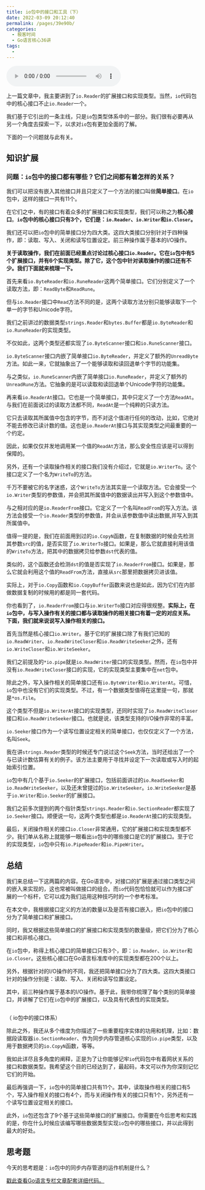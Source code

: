 ```yaml
---
title: io包中的接口和工具（下）
date: 2022-03-09 20:12:40
permalink: /pages/39e90b/
categories:
  - 极客时间
  - Go语言核心36讲
tags:
  - 
---
```

<audio title="41.io包中的接口和工具（下）" src="https://static001.geekbang.org/resource/audio/34/38/34f2f69f79cdd97dbf8205e2ee38ab38.mp3" controls="controls"></audio> 
<p>上一篇文章中，我主要讲到了<code>io.Reader</code>的扩展接口和实现类型。当然，<code>io</code>代码包中的核心接口不止<code>io.Reader</code>一个。</p><p>我们基于它引出的一条主线，只是<code>io</code>包类型体系中的一部分。我们很有必要再从另一个角度去探索一下，以求对<code>io</code>包有更加全面的了解。</p><p>下面的一个问题就与此有关。</p><h2>知识扩展</h2><h3>问题：<code>io</code>包中的接口都有哪些？它们之间都有着怎样的关系？</h3><p>我们可以把没有嵌入其他接口并且只定义了一个方法的接口叫做<strong>简单接口</strong>。在<code>io</code>包中，这样的接口一共有11个。</p><p>在它们之中，有的接口有着众多的扩展接口和实现类型，我们可以称之为<strong>核心接口</strong>。<strong><code>io</code>包中的核心接口只有3个，它们是：<code>io.Reader</code>、<code>io.Writer</code>和<code>io.Closer</code>。</strong></p><p>我们还可以把<code>io</code>包中的简单接口分为四大类。这四大类接口分别针对于四种操作，即：读取、写入、关闭和读写位置设定。前三种操作属于基本的I/O操作。</p><p><strong>关于读取操作，我们在前面已经重点讨论过核心接口<code>io.Reader</code>。它在<code>io</code>包中有5个扩展接口，并有6个实现类型。除了它，这个包中针对读取操作的接口还有不少。我们下面就来梳理一下。</strong></p><p>首先来看<code>io.ByteReader</code>和<code>io.RuneReader</code>这两个简单接口。它们分别定义了一个读取方法，即：<code>ReadByte</code>和<code>ReadRune</code>。</p><!-- [[[read_end]]] --><p>但与<code>io.Reader</code>接口中<code>Read</code>方法不同的是，这两个读取方法分别只能够读取下一个单一的字节和Unicode字符。</p><p>我们之前讲过的数据类型<code>strings.Reader</code>和<code>bytes.Buffer</code>都是<code>io.ByteReader</code>和<code>io.RuneReader</code>的实现类型。</p><p>不仅如此，这两个类型还都实现了<code>io.ByteScanner</code>接口和<code>io.RuneScanner</code>接口。</p><p><code>io.ByteScanner</code>接口内嵌了简单接口<code>io.ByteReader</code>，并定义了额外的<code>UnreadByte</code>方法。如此一来，它就抽象出了一个能够读取和读回退单个字节的功能集。</p><p>与之类似，<code>io.RuneScanner</code>内嵌了简单接口<code>io.RuneReader</code>，并定义了额外的<code>UnreadRune</code>方法。它抽象的是可以读取和读回退单个Unicode字符的功能集。</p><p>再来看<code>io.ReaderAt</code>接口。它也是一个简单接口，其中只定义了一个方法<code>ReadAt</code>。与我们在前面说过的读取方法都不同，<code>ReadAt</code>是一个纯粹的只读方法。</p><p>它只去读取其所属值中包含的字节，而不对这个值进行任何的改动，比如，它绝对不能去修改已读计数的值。这也是<code>io.ReaderAt</code>接口与其实现类型之间最重要的一个约定。</p><p>因此，如果仅仅并发地调用某一个值的<code>ReadAt</code>方法，那么安全性应该是可以得到保障的。</p><p>另外，还有一个读取操作相关的接口我们没有介绍过，它就是<code>io.WriterTo</code>。这个接口定义了一个名为<code>WriteTo</code>的方法。</p><p>千万不要被它的名字迷惑，这个<code>WriteTo</code>方法其实是一个读取方法。它会接受一个<code>io.Writer</code>类型的参数值，并会把其所属值中的数据读出并写入到这个参数值中。</p><p>与之相对应的是<code>io.ReaderFrom</code>接口。它定义了一个名叫<code>ReadFrom</code>的写入方法。该方法会接受一个<code>io.Reader</code>类型的参数值，并会从该参数值中读出数据,并写入到其所属值中。</p><p>值得一提的是，我们在前面用到过的<code>io.CopyN</code>函数，在复制数据的时候会先检测其参数<code>src</code>的值，是否实现了<code>io.WriterTo</code>接口。如果是，那么它就直接利用该值的<code>WriteTo</code>方法，把其中的数据拷贝给参数<code>dst</code>代表的值。</p><p>类似的，这个函数还会检测<code>dst</code>的值是否实现了<code>io.ReaderFrom</code>接口。如果是，那么它就会利用这个值的<code>ReadFrom</code>方法，直接从<code>src</code>那里把数据拷贝进该值。</p><p>实际上，对于<code>io.Copy</code>函数和<code>io.CopyBuffer</code>函数来说也是如此，因为它们在内部做数据复制的时候用的都是同一套代码。</p><p>你也看到了，<code>io.ReaderFrom</code>接口与<code>io.WriterTo</code>接口对应得很规整。<strong>实际上，在<code>io</code>包中，与写入操作有关的接口都与读取操作的相关接口有着一定的对应关系。下面，我们就来说说写入操作相关的接口。</strong></p><p>首先当然是核心接口<code>io.Writer</code>。基于它的扩展接口除了有我们已知的<code>io.ReadWriter</code>、<code>io.ReadWriteCloser</code>和<code>io.ReadWriteSeeker</code>之外，还有<code>io.WriteCloser</code>和<code>io.WriteSeeker</code>。</p><p>我们之前提及的<code>*io.pipe</code>就是<code>io.ReadWriter</code>接口的实现类型。然而，在<code>io</code>包中并没有<code>io.ReadWriteCloser</code>接口的实现，它的实现类型主要集中在<code>net</code>包中。</p><p>除此之外，写入操作相关的简单接口还有<code>io.ByteWriter</code>和<code>io.WriterAt</code>。可惜，<code>io</code>包中也没有它们的实现类型。不过，有一个数据类型值得在这里提一句，那就是<code>*os.File</code>。</p><p>这个类型不但是<code>io.WriterAt</code>接口的实现类型，还同时实现了<code>io.ReadWriteCloser</code>接口和<code>io.ReadWriteSeeker</code>接口。也就是说，该类型支持的I/O操作非常的丰富。</p><p><code>io.Seeker</code>接口作为一个读写位置设定相关的简单接口，也仅仅定义了一个方法，名叫<code>Seek</code>。</p><p>我在讲<code>strings.Reader</code>类型的时候还专门说过这个<code>Seek</code>方法，当时还给出了一个与已读计数估算有关的例子。该方法主要用于寻找并设定下一次读取或写入时的起始索引位置。</p><p><code>io</code>包中有几个基于<code>io.Seeker</code>的扩展接口，包括前面讲过的<code>io.ReadSeeker</code>和<code>io.ReadWriteSeeker</code>，以及还未曾提过的<code>io.WriteSeeker</code>。<code>io.WriteSeeker</code>是基于<code>io.Writer</code>和<code>io.Seeker</code>的扩展接口。</p><p>我们之前多次提到的两个指针类型<code>strings.Reader</code>和<code>io.SectionReader</code>都实现了<code>io.Seeker</code>接口。顺便说一句，这两个类型也都是<code>io.ReaderAt</code>接口的实现类型。</p><p>最后，关闭操作相关的接口<code>io.Closer</code>非常通用，它的扩展接口和实现类型都不少。我们单从名称上就能够一眼看出<code>io</code>包中的哪些接口是它的扩展接口。至于它的实现类型，<code>io</code>包中只有<code>io.PipeReader</code>和<code>io.PipeWriter</code>。</p><h2>总结</h2><p>我们来总结一下这两篇的内容。在Go语言中，对接口的扩展是通过接口类型之间的嵌入来实现的，这也常被叫做接口的组合。而<code>io</code>代码包恰恰就可以作为接口扩展的一个标杆，它可以成为我们运用这种技巧时的一个参考标准。</p><p>在本文中，我根据接口定义的方法的数量以及是否有接口嵌入，把<code>io</code>包中的接口分为了简单接口和扩展接口。</p><p>同时，我又根据这些简单接口的扩展接口和实现类型的数量级，把它们分为了核心接口和非核心接口。</p><p>在<code>io</code>包中，称得上核心接口的简单接口只有3个，即：<code>io.Reader</code>、<code>io.Writer</code>和<code>io.Closer</code>。这些核心接口在Go语言标准库中的实现类型都在200个以上。</p><p>另外，根据针对的I/O操作的不同，我还把简单接口分为了四大类。这四大类接口针对的操作分别是：读取、写入、关闭和读写位置设定。</p><p>其中，前三种操作属于基本的I/O操作。基于此，我带你梳理了每个类别的简单接口，并讲解了它们在<code>io</code>包中的扩展接口，以及具有代表性的实现类型。</p><p><img src="https://static001.geekbang.org/resource/image/e5/0b/e5b4af00105769cdc9f0ab729bb3b30b.png" alt=""></p><p>（ io包中的接口体系）</p><p>除此之外，我还从多个维度为你描述了一些重要程序实体的功用和机理，比如：数据段读取器<code>io.SectionReader</code>、作为同步内存管道核心实现的<code>io.pipe</code>类型，以及用于数据拷贝的<code>io.CopyN</code>函数，等等。</p><p>我如此详尽且多角度的阐释，正是为了让你能够记牢<code>io</code>代码包中有着网状关系的接口和数据类型。我希望这个目的已经达到了，最起码，本文可以作为你深刻记忆它们的开始。</p><p>最后再强调一下，<code>io</code>包中的简单接口共有11个。其中，读取操作相关的接口有5个，写入操作相关的接口有4个，而与关闭操作有关的接口只有1个，另外还有一个读写位置设定相关的接口。</p><p>此外，<code>io</code>包还包含了9个基于这些简单接口的扩展接口。你需要在今后思考和实践的是，你在什么时候应该编写哪些数据类型实现<code>io</code>包中的哪些接口，并以此得到最大的好处。</p><h2>思考题</h2><p>今天的思考题是：<code>io</code>包中的同步内存管道的运作机制是什么？</p><p><a href="https://github.com/hyper0x/Golang_Puzzlers">戳此查看Go语言专栏文章配套详细代码。</a></p><p></p>